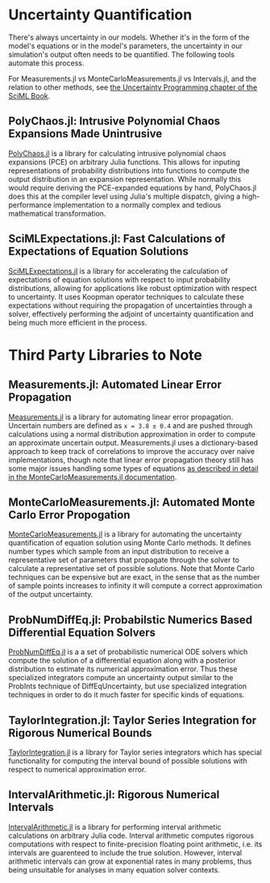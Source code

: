 # Uncertainty Quantification

There's always uncertainty in our models. Whether it's in the form of the model's equations
or in the model's parameters, the uncertainty in our simulation's output often needs to be
quantified. The following tools automate this process.

For Measurements.jl vs MonteCarloMeasurements.jl vs Intervals.jl, and the relation to other
methods, see [the Uncertainty Programming chapter of the SciML Book](https://book.sciml.ai/notes/19/).

## PolyChaos.jl: Intrusive Polynomial Chaos Expansions Made Unintrusive

[PolyChaos.jl](https://github.com/SciML/PolyChaos.jl) is a library for calculating
intrusive polynomial chaos expansions (PCE) on arbitrary Julia functions. This allows
for inputing representations of probability distributions into functions to compute
the output distribution in an expansion representation. While normally this would require
deriving the PCE-expanded equations by hand, PolyChaos.jl does this at the compiler level
using Julia's multiple dispatch, giving a high-performance implementation to a normally
complex and tedious mathematical transformation.

## SciMLExpectations.jl: Fast Calculations of Expectations of Equation Solutions

[SciMLExpectations.jl](https://github.com/SciML/SciMLExpectations.jl) is a library for
accelerating the calculation of expectations of equation solutions with respect to
input probability distributions, allowing for applications like robust optimization
with respect to uncertainty. It uses Koopman operator techniques to calculate these
expectations without requiring the propagation of uncertainties through a solver,
effectively performing the adjoint of uncertainty quantification and being much more
efficient in the process.

# Third Party Libraries to Note

## Measurements.jl: Automated Linear Error Propagation

[Measurements.jl](https://github.com/JuliaPhysics/Measurements.jl) is a library for
automating linear error propagation. Uncertain numbers are defined as `x = 3.8 ± 0.4`
and are pushed through calculations using a normal distribution approximation in order
to compute an approximate uncertain output. Measurements.jl uses a dictionary-based
approach to keep track of correlations to improve the accuracy over naive implementations,
though note that linear error propagation theory still has some major issues handling
some types of equations
[as described in detail in the MonteCarloMeasurements.jl documentation](https://baggepinnen.github.io/MonteCarloMeasurements.jl/v1.0/comparison/).

## MonteCarloMeasurements.jl: Automated Monte Carlo Error Propogation

[MonteCarloMeasurements.jl](https://github.com/baggepinnen/MonteCarloMeasurements.jl)
is a library for automating the uncertainty quantification of equation solution using
Monte Carlo methods. It defines number types which sample from an input distribution
to receive a representative set of parameters that propagate through the solver to
calculate a representative set of possible solutions. Note that Monte Carlo techniques
can be expensive but are exact, in the sense that as the number of sample points increases
to infinity it will compute a correct approximation of the output uncertainty.

## ProbNumDiffEq.jl: Probabilstic Numerics Based Differential Equation Solvers

[ProbNumDiffEq.jl](https://github.com/nathanaelbosch/ProbNumDiffEq.jl) is a a set of
probabilistic numerical ODE solvers which compute the solution of a differential
equation along with a posterior distribution to estimate its numerical approximation
error. Thus these specialized integrators compute an uncertainty output similar to
the ProbInts technique of DiffEqUncertainty, but use specialized integration techniques
in order to do it much faster for specific kinds of equations.

## TaylorIntegration.jl: Taylor Series Integration for Rigorous Numerical Bounds

[TaylorIntegration.jl](https://github.com/PerezHz/TaylorIntegration.jl) is a library
for Taylor series integrators which has special functionality for computing the
interval bound of possible solutions with respect to numerical approximation error.

## IntervalArithmetic.jl: Rigorous Numerical Intervals

[IntervalArithmetic.jl](https://github.com/JuliaIntervals/IntervalArithmetic.jl) is a
library for performing interval arithmetic calculations on arbitrary Julia code. Interval
arithmetic computes rigorous computations with respect to finite-precision floating point
arithmetic, i.e. its intervals are guarenteed to include the true solution. However,
interval arithmetic intervals can grow at exponential rates in many problems, thus being
unsuitable for analyses in many equation solver contexts.
